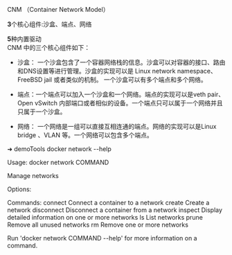CNM （Container Network Model）


**3**个核心组件:沙盒、端点、网络

**5**种内置驱动  
CNM 中的三个核心组件如下：

- 沙盒： 一个沙盒包含了一个容器网络栈的信息。沙盒可以对容器的接口、路由和DNS设置等进行管理。沙盒的实现可以是 Linux network namespace、FreeBSD jail 或者类似的机制。
      一个沙盒可以有多个端点和多个网络。

- 端点：一个端点可以加入一个沙盒和一个网络。端点的实现可以是veth pair、Open vSwitch 内部端口或者相似的设备。一个端点只可以属于一个网络并且只属于一个沙盒。

- 网络： 一个网络是一组可以直接互相连通的端点。网络的实现可以是Linux bridge 、VLAN 等。一个网络可以包含多个端点。



➜  demoTools docker network --help

Usage:	docker network COMMAND

Manage networks

Options:


Commands:
  connect     Connect a container to a network
  create      Create a network
  disconnect  Disconnect a container from a network
  inspect     Display detailed information on one or more networks
  ls          List networks
  prune       Remove all unused networks
  rm          Remove one or more networks

Run 'docker network COMMAND --help' for more information on a command.
